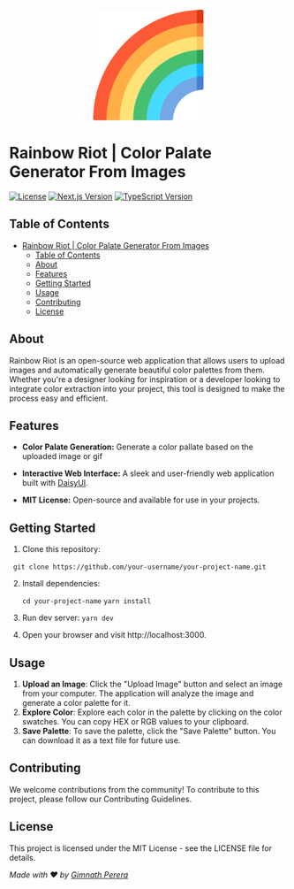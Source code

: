 <p align="center">
  <img src="/resources/rainbow.png" alt="Project Logo" width="200">
</p>

# Rainbow Riot | Color Palate Generator From Images

[![License](https://img.shields.io/badge/license-MIT-blue.svg)](https://github.com/your-username/your-project-name/blob/main/LICENSE) [![Next.js Version](https://img.shields.io/badge/Next.js-13.0.0-blueviolet.svg)](https://nextjs.org/) [![TypeScript Version](https://img.shields.io/badge/TypeScript-4.5.2-blue.svg)](https://www.typescriptlang.org/)

<!-- <img width="1431" alt="image" src="/resources/screen-capture.gif"> -->

## Table of Contents

- [Rainbow Riot | Color Palate Generator From Images](#rainbow-riot--color-palate-generator-from-images)
  - [Table of Contents](#table-of-contents)
  - [About](#about)
  - [Features](#features)
  - [Getting Started](#getting-started)
  - [Usage](#usage)
  - [Contributing](#contributing)
  - [License](#license)

## About

Rainbow Riot is an open-source web application that allows users to upload images and automatically generate beautiful color palettes from them. Whether you're a designer looking for inspiration or a developer looking to integrate color extraction into your project, this tool is designed to make the process easy and efficient.

## Features

- **Color Palate Generation:** Generate a color pallate based on the uploaded image or gif

- **Interactive Web Interface:** A sleek and user-friendly web application built with [DaisyUI](https://daisyui.com 'DaisyUI').

- **MIT License:** Open-source and available for use in your projects.

## Getting Started

1. Clone this repository:

` git clone https://github.com/your-username/your-project-name.git`

2. Install dependencies:

   `cd your-project-name`
   `yarn install`

3. Run dev server:
   `yarn dev`

4. Open your browser and visit http://localhost:3000.

## Usage

1. **Upload an Image**: Click the "Upload Image" button and select an image from your computer. The application will analyze the image and generate a color palette for it.
2. **Explore Color**: Explore each color in the palette by clicking on the color swatches. You can copy HEX or RGB values to your clipboard.
3. **Save Palette**: To save the palette, click the "Save Palette" button. You can download it as a text file for future use.

## Contributing

We welcome contributions from the community! To contribute to this project, please follow our Contributing Guidelines.

## License

This project is licensed under the MIT License - see the LICENSE file for details.

_Made with ❤️ by [Gimnath Perera](https://github.com/Gimnath-Perera)_
